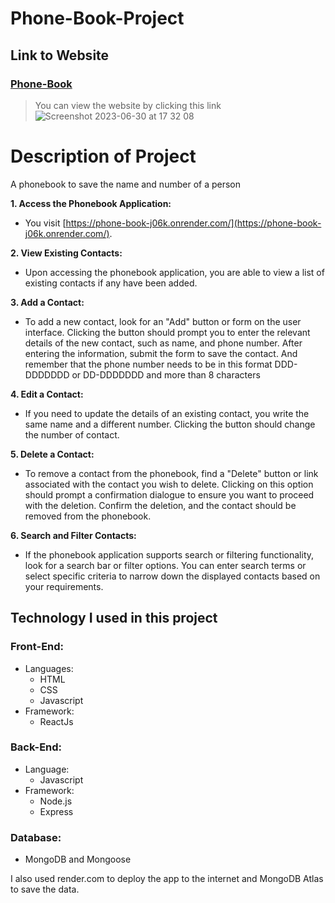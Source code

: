 # Phone-Book-Project
## Link to Website
### [Phone-Book](https://phone-book-j06k.onrender.com/)
> You can view the website by clicking this link
![Screenshot 2023-06-30 at 17 32 08](https://github.com/VienThanh12/Phone-Book-Project/assets/67015555/f0c15f14-928a-41d9-bde2-a30665301bff)

# Description of Project
A phonebook to save the name and number of a person 

**1. Access the Phonebook Application:**
* You  visit [https://phone-book-j06k.onrender.com/](https://phone-book-j06k.onrender.com/).
  
**2. View Existing Contacts:**
* Upon accessing the phonebook application, you are able to view a list of existing contacts if any have been added.

**3. Add a Contact:**
* To add a new contact, look for an "Add" button or form on the user interface. Clicking the button should prompt you to enter the relevant details of the new contact, such as name, and phone number. After entering the information, submit the form to save the contact.
And remember that the phone number needs to be in this format DDD-DDDDDDD or DD-DDDDDDD and more than 8 characters

**4. Edit a Contact:**
* If you need to update the details of an existing contact, you write the same name and a different number. Clicking the button should change the number of contact.

**5. Delete a Contact:**
* To remove a contact from the phonebook, find a "Delete"  button or link associated with the contact you wish to delete. Clicking on this option should prompt a confirmation dialogue to ensure you want to proceed with the deletion. Confirm the deletion, and the contact should be removed from the phonebook.

**6. Search and Filter Contacts:**
* If the phonebook application supports search or filtering functionality, look for a search bar or filter options. You can enter search terms or select specific criteria to narrow down the displayed contacts based on your requirements.

## **Technology I used in this project**
### Front-End: 
- Languages:
  - HTML
  - CSS
  - Javascript
- Framework:
  - ReactJs
### Back-End:
- Language:
  - Javascript 
- Framework:
    - Node.js 
    - Express 
### Database:
- MongoDB and Mongoose
  
I also used render.com to deploy the app to the internet and MongoDB Atlas to save the data.

